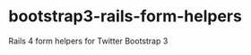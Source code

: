 bootstrap3-rails-form-helpers
=============================

Rails 4 form helpers for Twitter Bootstrap 3
